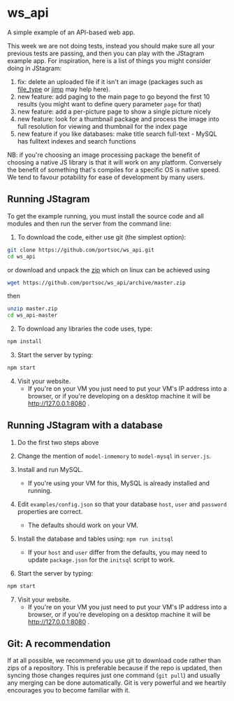 ws_api
======

A simple example of an API-based web app.

This week we are not doing tests, instead you should make sure all your previous tests are passing, and then you can play with the JStagram example app. For inspiration, here is a list of things you might consider doing in JStagram:


 1. fix: delete an uploaded file if it isn't an image (packages such as [file_type](https://www.npmjs.com/package/file-type) or [jimp](https://www.npmjs.com/package/jimp) may help here).
 2. new feature: add paging to the main page to go beyond the first 10 results (you might want to define query parameter `page` for that)
 3. new feature: add a per-picture page to show a single picture nicely
 4. new feature: look for a thumbnail package and process the image into full resolution for viewing and thumbnail for the index page
 5. new feature if you like databases: make title search full-text - MySQL has fulltext indexes and search functions

NB: if you're choosing an image processing package the benefit of choosing a native JS library is that it will work on any platform.  Conversely the benefit of something that's compiles for a specific OS is native speed.  We tend to favour potability for ease of development by many users.

Running JStagram
----------------

To get the example running, you must install the source code and all modules and then run the server from the command line:

1. To download the code, either use git (the simplest option):

  ```bash
  git clone https://github.com/portsoc/ws_api.git
  cd ws_api
  ```
  or download and unpack the [zip](https://github.com/portsoc/ws_api/archive/master.zip)
  which on linux can be achieved using
  ```bash
  wget https://github.com/portsoc/ws_api/archive/master.zip
  ```
  then
  ```bash
  unzip master.zip
  cd ws_api-master
  ```

2. To download any libraries the code uses, type:

  ```bash
  npm install
  ```

3. Start the server by typing:

  ```bash
  npm start
  ```

4. Visit your website.
    * If you're on your VM you just need to put your VM's IP address into a browser, or if you're developing on a desktop machine it will be http://127.0.0.1:8080 .


Running JStagram with a database
--------------------------------

1. Do the first two steps above

2. Change the mention of `model-inmemory` to `model-mysql` in `server.js`.

3. Install and run MySQL.
    * If you're using your VM for this, MySQL is already installed and running.

4. Edit `examples/config.json` so that your database `host`, `user` and `password` properties are correct.
    * The defaults should work on your VM.

5. Install the database and tables using: `npm run initsql`
    * If your `host` and `user` differ from the defaults, you may need to update `package.json` for the `initsql` script to work.

6. Start the server by typing:

  ```bash
  npm start
  ```

7. Visit your website.
    * If you're on your VM you just need to put your VM's IP address into a browser, or if you're developing on a desktop machine it will be http://127.0.0.1:8080 .

Git: A recommendation
----------------------
If at all possible, we recommend you use git to download code rather than zips of a repository.  This is preferable because if the repo is updated, then syncing those changes requires just one command (`git pull`) and usually any merging can be done automatically.  Git is very powerful and we heartily encourages you to become familiar with it.
